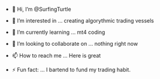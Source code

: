 - 👋 Hi, I’m @SurfingTurtle
- 👀 I’m interested in ... creating algorythmic trading vessels
- 🌱 I’m currently learning ... mt4 coding
- 💞️ I’m looking to collaborate on ... nothing right now
- 📫 How to reach me ... Here is great

- ⚡ Fun fact: ... I bartend to fund my trading habit.  

<!---
SurfingTurtle/SurfingTurtle is a ✨ special ✨ repository because its `README.md` (this file) appears on your GitHub profile.
You can click the Preview link to take a look at your changes.
--->
